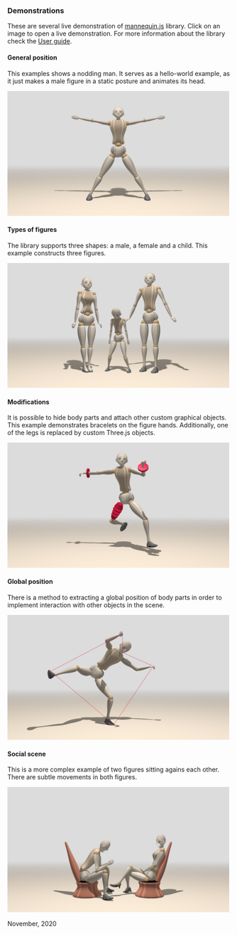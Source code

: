 ### Demonstrations

These are several live demonstration of [mannequin.js](../index.md) library.
Click on an image to open a live demonstration. For more information about
the library check the [User guide](../docs).

#### General position

This examples shows a nodding man. It serves as a hello-world example, as it
just makes a male figure in a static posture and animates its head.

[<img src="snapshots/demo-mannequin-01.jpg" width="500">](demo-mannequin-01.html)

#### Types of figures

The library supports three shapes: a male, a female and a child. This example 
constructs three figures.

[<img src="snapshots/demo-mannequin-02.jpg" width="500">](demo-mannequin-02.html)

#### Modifications

It is possible to hide body parts and attach other custom graphical objects.
This example demonstrates bracelets on the figure hands. Additionally, one of
the legs is replaced by custom Three.js objects.

[<img src="./snapshots/demo-mannequin-03.jpg" width="500">](demo-mannequin-03.html)

#### Global position

There is a method to extracting a global position of body parts in order to implement
interaction with other objects in the scene. 

[<img src="./snapshots/demo-mannequin-04.jpg" width="500">](demo-mannequin-04.html)


#### Social scene

This is a more complex example of two figures sitting agains each other. There are
subtle movements in both figures.

[<img src="./snapshots/demo-mannequin-05.jpg" width="500">](demo-mannequin-05.html)


November, 2020
